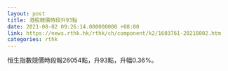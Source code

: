 ```yaml
---
layout: post
title: 港股競價時段升93點
date: 2021-08-02 09:26:14.000000000 +08:00
link: https://news.rthk.hk/rthk/ch/component/k2/1603761-20210802.htm
categories: rthk
---
```


恒生指數競價時段報26054點，升93點，升幅0.36%。

